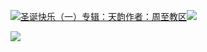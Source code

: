 [![](https://res.chinacath.cn/web/2024/11/08/1731030050068.png@!w100h100)圣诞快乐（一）专辑：天韵作者：周至教区![](https://res.chinacath.cn/web/icon/play-128.png)](http://www.zhouzhidiocese.com/track/104119)

![](https://res.chinacath.cn/web/images/2022/12/01/1669882970612.jpg)